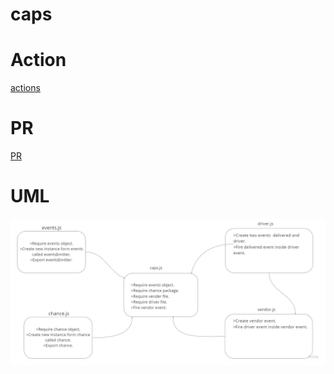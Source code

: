 # caps  

# Action
[actions](https://github.com/Oubaida996/caps/actions)  

# PR  
[PR](https://github.com/Oubaida996/caps/pull/1)  

# UML  
![UML](./assets/Lab11.jpg)
